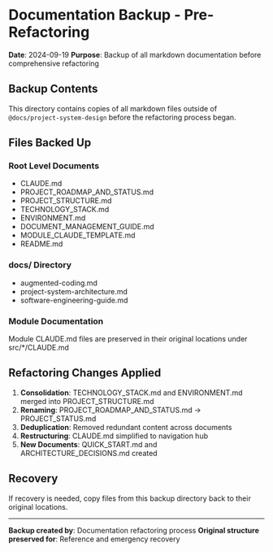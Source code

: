 # Documentation Backup - Pre-Refactoring

**Date**: 2024-09-19
**Purpose**: Backup of all markdown documentation before comprehensive refactoring

## Backup Contents

This directory contains copies of all markdown files outside of `@docs/project-system-design` before the refactoring process began.

## Files Backed Up

### Root Level Documents
- CLAUDE.md
- PROJECT_ROADMAP_AND_STATUS.md
- PROJECT_STRUCTURE.md
- TECHNOLOGY_STACK.md
- ENVIRONMENT.md
- DOCUMENT_MANAGEMENT_GUIDE.md
- MODULE_CLAUDE_TEMPLATE.md
- README.md

### docs/ Directory
- augmented-coding.md
- project-system-architecture.md
- software-engineering-guide.md

### Module Documentation
Module CLAUDE.md files are preserved in their original locations under src/*/CLAUDE.md

## Refactoring Changes Applied

1. **Consolidation**: TECHNOLOGY_STACK.md and ENVIRONMENT.md merged into PROJECT_STRUCTURE.md
2. **Renaming**: PROJECT_ROADMAP_AND_STATUS.md → PROJECT_STATUS.md
3. **Deduplication**: Removed redundant content across documents
4. **Restructuring**: CLAUDE.md simplified to navigation hub
5. **New Documents**: QUICK_START.md and ARCHITECTURE_DECISIONS.md created

## Recovery

If recovery is needed, copy files from this backup directory back to their original locations.

---
**Backup created by**: Documentation refactoring process
**Original structure preserved for**: Reference and emergency recovery